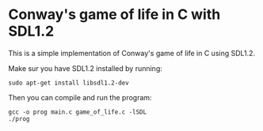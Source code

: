 # Conway's game of life in C with SDL1.2

This is a simple implementation of Conway's game of life in C using SDL1.2.

Make sur you  have SDL1.2 installed by running:

```
sudo apt-get install libsdl1.2-dev
```

Then you can compile and run the program:

``````
gcc -o prog main.c game_of_life.c -lSDL
./prog
``````